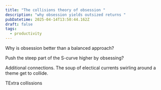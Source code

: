 ```yaml
---
title: "The collisions theory of obsession "
description: "why obsession yields outsized returns "
pubDatetime: 2025-04-14T13:50:44.162Z
draft: false
tags:
  - productivity
---
```

W﻿hy is obsession better than a balanced approach? 


P﻿ush the steep part of the S-curve higher by obsessing? 

A﻿dditional connections. The soup of electical currents swirling around a theme get to collide.

TExtra collissions